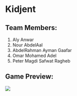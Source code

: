 # Kidjent

## Team Members: 

1) Aly Anwar <Br>
2) Nour AbdelAal <br>
3) AbdelRahman Ayman Gaafar <br>
4) Omar Mohamed Adel <br>
5) Peter Magdi Safwat Ragheb<br>

## Game Preview:
![](http://i.giphy.com/PavxY5ZrQuwfK.gif)
